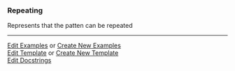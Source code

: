 ### <a id="McUtils.Parsers.RegexPatterns.Repeating">Repeating</a>
Represents that the patten can be repeated



___

[Edit Examples](https://github.com/McCoyGroup/McUtils/edit/edit/ci/examples/McUtils/Parsers/RegexPatterns/Repeating.md) or 
[Create New Examples](https://github.com/McCoyGroup/McUtils/new/edit/?filename=ci/examples/McUtils/Parsers/RegexPatterns/Repeating.md) <br/>
[Edit Template](https://github.com/McCoyGroup/McUtils/edit/edit/ci/docs/McUtils/Parsers/RegexPatterns/Repeating.md) or 
[Create New Template](https://github.com/McCoyGroup/McUtils/new/edit/?filename=ci/docs/templates/McUtils/Parsers/RegexPatterns/Repeating.md) <br/>
[Edit Docstrings](https://github.com/McCoyGroup/McUtils/edit/edit/McUtils/Parsers/RegexPatterns/Repeating/__init__.py?message=Update%20Docs)